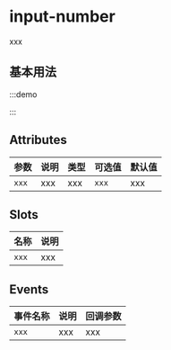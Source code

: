 # input-number

xxx

## 基本用法

:::demo



:::

## Attributes

| 参数  | 说明 | 类型 | 可选值 | 默认值 |
| ----- | ---- | ---- | ------ | ------ |
| `xxx` | xxx  | xxx  | `xxx`  | xxx    |

## Slots

| 名称  | 说明 |
| ----- | ---- |
| `xxx` | xxx  |

## Events

| 事件名称 | 说明 | 回调参数 |
| -------- | ---- | -------- |
| `xxx`    | xxx  | xxx      |
